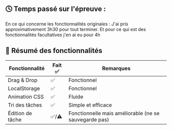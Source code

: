 ## 🕓 Temps passé sur l'épreuve : 
En ce qui concerne les fonctionnalités originales : J'ai pris approximativement 3h30 pour tout terminer. Et pour ce qui est des fonctionnalités facultatives j'en ai eu pour 4h


## 📌 Résumé des fonctionnalités

| Fonctionnalité         | Fait ✅ | Remarques |
|------------------------|--------|-----------|
| Drag & Drop            | ✅     | Fonctionnel |
| LocalStorage           | ✅     | Fonctionnel |
| Animation CSS          | ✅     | Fluide |
| Tri des tâches         | ✅     | Simple et efficace |
| Édition de tâche       | ✅/⚠️  | Fonctionnelle mais améliorable (ne se sauvegarde pas) |
